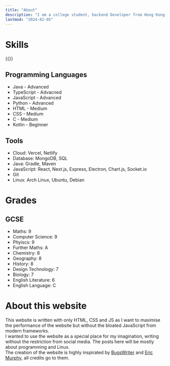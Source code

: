 ```yaml
---
title: "About"
description: "I am a college student, backend Developer from Hong Kong based in United Kingdom. I make Minecraft Mods and Plugins, a Discord bot for the CODM community, also various websites for people to use. I aim to create free, minimal and open source software for public use. Moreover, I am trying to make my own ecosystem of various softwares that all is tailor made for myself but also others and without any unnecessary features. The softwares I had made includes, paste bin, image uploader, URL shortener, shell interpreter, and more to come. Currently I am studying A levels, doing Maths, Further Maths, Computer Science and Phyiscs."
lastmod: "2024-02-05"
---
```


# Skills
{{<hrefbut onclick="window.open('/CV.pdf');" text="Resume/CV">}}

## Programming Languages

- Java - Advanced
- TypeScript - Advacned
- JavaScript - Advanced
- Python - Advanced
- HTML - Medium
- CSS - Medium
- C - Medium
- Kotlin - Beginner

## Tools

- Cloud: Vercel, Netlify
- Database: MongoDB, SQL
- Java: Gradle, Maven
- JavaScript: React, Next.js, Express, Electron, Chart.js, Socket.io
- Git
- Linux: Arch Linux, Ubuntu, Debian


# Grades

## GCSE

- Maths: 9
- Computer Science: 9
- Phyiscs: 9
- Further Maths: A
- Chemistry: 8
- Geography: 8
- History: 8
- Design Technology: 7
- Biology: 7
- English Literature: 6
- English Language: C

# About this website

This website is written with only HTML, CSS and JS as I want to maximise the performance of the website but without the bloated JavaScript from modern frameworks.  
I wanted to use the website as a special place for my imagination, writing without the restriction from social media. The posts here will be mostly about programming and Linux.  
The creation of the website is highly inspirated by [BugsWriter](https://bugswriter.com/") and [Eric Murphy](https://ericmurphy.xyz/"), all credits go to them.
